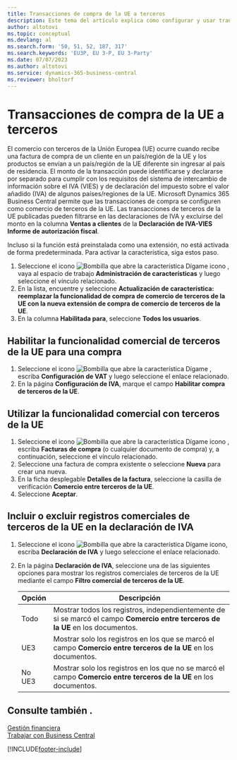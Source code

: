 ```yaml
---
title: Transacciones de compra de la UE a terceros
description: Este tema del artículo explica cómo configurar y usar transacciones de compra de terceros de la Unión Europea (UE).
author: altotovi
ms.topic: conceptual
ms.devlang: al
ms.search.form: '50, 51, 52, 187, 317'
ms.search.keywords: 'EU3P, EU 3-P, EU 3-Party'
ms.date: 07/07/2023
ms.author: altotovi
ms.service: dynamics-365-business-central
ms.reviewer: bholtorf
---
```


# Transacciones de compra de la UE a terceros

El comercio con terceros de la Unión Europea (UE) ocurre cuando recibe una factura de compra de un cliente en un país/región de la UE y los productos se envían a un país/región de la UE diferente sin ingresar al país de residencia. El monto de la transacción puede identificarse y declararse por separado para cumplir con los requisitos del sistema de intercambio de información sobre el IVA (VIES) y de declaración del impuesto sobre el valor añadido (IVA) de algunos países/regiones de la UE. Microsoft Dynamics 365 Business Central permite que las transacciones de compra se configuren como comercio de terceros de la UE. Las transacciones de terceros de la UE publicadas pueden filtrarse en las declaraciones de IVA y excluirse del monto en la columna **Ventas a clientes** de la **Declaración de IVA-VIES Informe de autorización fiscal**.

Incluso si la función está preinstalada como una extensión, no está activada de forma predeterminada. Para activar la característica, siga estos paso.

1. Seleccione el icono ![Bombilla que abre la característica Dígame](media/ui-search/search_small.png "Dígame qué desea hacer") icono , vaya al espacio de trabajo **Administración de características** y luego seleccione el vínculo relacionado.
2. En la lista, encuentre y seleccione **Actualización de característica: reemplazar la funcionalidad de compra de comercio de terceros de la UE con la nueva extensión de compra de comercio de terceros de la UE**.
3. En la columna **Habilitada para**, seleccione **Todos los usuarios**.

## Habilitar la funcionalidad comercial de terceros de la UE para una compra

1. Seleccione el icono ![Bombilla que abre la característica Dígame](media/ui-search/search_small.png "Dígame qué desea hacer") , escriba **Configuración de VAT** y luego seleccione el enlace relacionado.
2. En la página **Configuración de IVA**, marque el campo **Habilitar compra de terceros de la UE**.

## Utilizar la funcionalidad comercial con terceros de la UE

1. Seleccione el icono ![Bombilla que abre la característica Dígame](media/ui-search/search_small.png "Dígame qué desea hacer") icono , escriba **Facturas de compra** (o cualquier documento de compra) y, a continuación, seleccione el vínculo relacionado.
2. Seleccione una factura de compra existente o seleccione **Nueva** para crear una nueva.
3. En la ficha desplegable **Detalles de la factura**, seleccione la casilla de verificación **Comercio entre terceros de la UE**.
4. Seleccione **Aceptar**.

## Incluir o excluir registros comerciales de terceros de la UE en la declaración de IVA

1. Seleccione el icono ![Bombilla que abre la característica Dígame](media/ui-search/search_small.png "Dígame qué desea hacer") icono, escriba **Declaración de IVA** y luego seleccione el enlace relacionado.
2. En la página **Declaración de IVA**, seleccione una de las siguientes opciones para mostrar los registros comerciales de terceros de la UE mediante el campo **Filtro comercial de terceros de la UE**.

    | Opción | Descripción |
    |--------|-------------|
    | Todo | Mostrar todos los registros, independientemente de si se marcó el campo **Comercio entre terceros de la UE** en los documentos. |
    | UE3 | Mostrar solo los registros en los que se marcó el campo **Comercio entre terceros de la UE** en los documentos. |
    | No UE3 | Mostrar solo los registros en los que no se marcó el campo **Comercio entre terceros de la UE** en los documentos. |


## Consulte también .
[Gestión financiera](finance.md)  
[Trabajar con Business Central](ui-work-product.md)

[!INCLUDE[footer-include](includes/footer-banner.md)]
